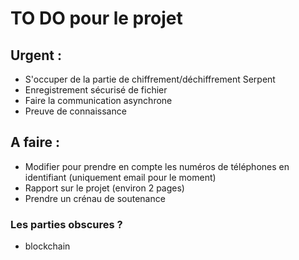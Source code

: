 # TO DO pour le projet

## Urgent :

- S'occuper de la partie de chiffrement/déchiffrement Serpent
- Enregistrement sécurisé de fichier
- Faire la communication asynchrone
- Preuve de connaissance


## A faire :

- Modifier pour prendre en compte les numéros de téléphones en identifiant (uniquement email pour le moment)
- Rapport sur le projet (environ 2 pages)
- Prendre un crénau de soutenance

### Les parties obscures ?

- blockchain